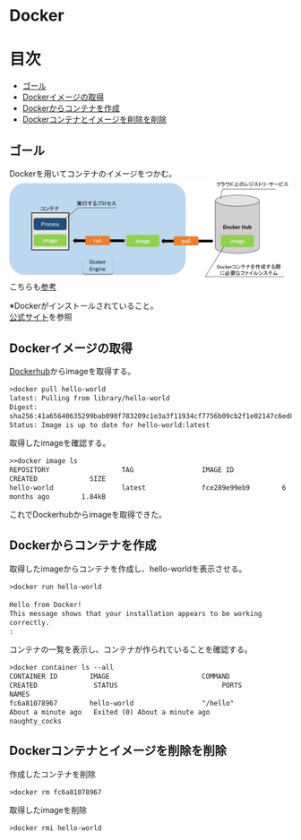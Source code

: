 # Docker

# 目次
- [ゴール](#goal)
- [Dockerイメージの取得](#DockerImage)
- [Dockerからコンテナを作成](#DockerContainer)
- [Dockerコンテナとイメージを削除を削除](#delete)

<a id="goal"></a>
## ゴール
Dockerを用いてコンテナのイメージをつかむ。  
![container](https://github.com/eiji-noguchi/Docker/blob/images/containerImage.png)
こちらも[参考](https://www.slideshare.net/KoheiTokunaga/ss-122754942)

※Dockerがインストールされていること。     
[公式サイト](https://docs.docker.com/get-started/)を参照

<a id="DockerImage"></a>
## Dockerイメージの取得
[Dockerhub](https://hub.docker.com/_/hello-world/?tab=description)からimageを取得する。
```
>docker pull hello-world
latest: Pulling from library/hello-world
Digest: sha256:41a65640635299bab090f783209c1e3a3f11934cf7756b09cb2f1e02147c6ed8
Status: Image is up to date for hello-world:latest
```
取得したimageを確認する。
```
>>docker image ls
REPOSITORY                  TAG                 IMAGE ID            CREATED             SIZE
hello-world                 latest              fce289e99eb9        6 months ago        1.84kB
```
これでDockerhubからimageを取得できた。

<a id="DockerContainer"></a>
## Dockerからコンテナを作成
取得したimageからコンテナを作成し、hello-worldを表示させる。
```
>docker run hello-world

Hello from Docker!
This message shows that your installation appears to be working correctly.
:
```
コンテナの一覧を表示し、コンテナが作られていることを確認する。
```
>docker container ls --all
CONTAINER ID        IMAGE                       COMMAND                  CREATED              STATUS                          PORTS                                NAMES
fc6a81078967        hello-world                 "/hello"                 About a minute ago   Exited (0) About a minute ago                                        naughty_cocks
```


<a id="delete"></a>
## Dockerコンテナとイメージを削除を削除
作成したコンテナを削除
```
>docker rm fc6a81078967
```
取得したimageを削除
```
>docker rmi hello-world
```